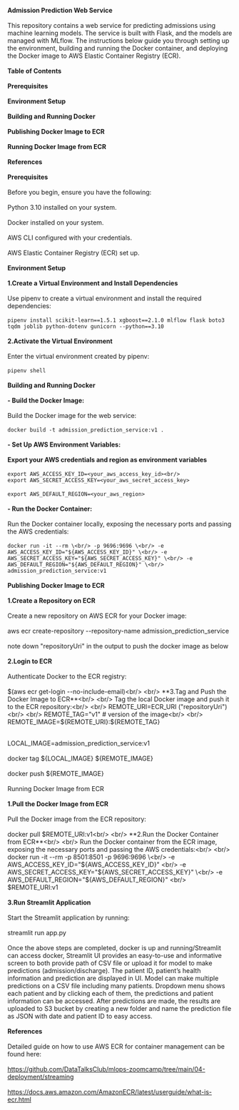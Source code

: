 **Admission Prediction Web Service**<br/>
<br/>
This repository contains a web service for predicting admissions using machine learning models. The service is built with Flask, and the models are managed with MLflow. The instructions below guide you through setting up the environment, building and running the Docker container, and deploying the Docker image to AWS Elastic Container Registry (ECR).<br/>
<br/>
**Table of Contents**<br/>
<br/>
**Prerequisites**<br/>
<br/>
**Environment Setup**<br/>
<br/>
**Building and Running Docker**<br/>
<br/>
**Publishing Docker Image to ECR**<br/>
<br/>
**Running Docker Image from ECR**<br/>
<br/>
**References**<br/>
<br/>
**Prerequisites**<br/>
<br/>
Before you begin, ensure you have the following:<br/>
<br/>
Python 3.10 installed on your system.<br/>
<br/>
Docker installed on your system.<br/>
<br/>
AWS CLI configured with your credentials.<br/>
<br/>
AWS Elastic Container Registry (ECR) set up.<br/>
<br/>
**Environment Setup**<br/>
<br/>
**1.Create a Virtual Environment and Install Dependencies**<br/>
<br/>
Use pipenv to create a virtual environment and install the required dependencies:<br/>
<br/>
`pipenv install scikit-learn==1.5.1 xgboost==2.1.0 mlflow flask boto3 tqdm joblib python-dotenv gunicorn --python==3.10`<br/>
<br/>
**2.Activate the Virtual Environment**<br/>
<br/>
Enter the virtual environment created by pipenv:<br/>
<br/>
`pipenv shell`<br/>
<br/>
**Building and Running Docker**<br/>
<br/>
**- Build the Docker Image:**<br/>
<br/>
Build the Docker image for the web service:<br/>
<br/>
`docker build -t admission_prediction_service:v1 .`<br/>
<br/>
**- Set Up AWS Environment Variables:**<br/>
<br/>
**Export your AWS credentials and region as environment variables**<br/>
<br/>
`export AWS_ACCESS_KEY_ID=<your_aws_access_key_id><br/>`
<br/>
`export AWS_SECRET_ACCESS_KEY=<your_aws_secret_access_key>`<br/>
<br/>
`export AWS_DEFAULT_REGION=<your_aws_region>`<br/>
<br/>
**- Run the Docker Container:**<br/>
<br/>
Run the Docker container locally, exposing the necessary ports and passing the AWS credentials:<br/>
<br/>
`docker run -it --rm \<br/>
    -p 9696:9696 \<br/>
    -e AWS_ACCESS_KEY_ID="${AWS_ACCESS_KEY_ID}" \<br/>
    -e AWS_SECRET_ACCESS_KEY="${AWS_SECRET_ACCESS_KEY}" \<br/>
    -e AWS_DEFAULT_REGION="${AWS_DEFAULT_REGION}" \<br/>
    admission_prediction_service:v1`<br/>
<br/>
**Publishing Docker Image to ECR**<br/>
<br/>
**1.Create a Repository on ECR**<br/>
<br/>
Create a new repository on AWS ECR for your Docker image:<br/>
<br/>
aws ecr create-repository --repository-name admission_prediction_service<br/>
<br/>
note down "repositoryUri" in the output to push the docker image as below<br/>
<br/>
**2.Login to ECR**<br/>
<br/>
Authenticate Docker to the ECR registry:<br/>
<br/>
$(aws ecr get-login --no-include-email)<br/>
<br/>
**3.Tag and Push the Docker Image to ECR**<br/>
<br/>
Tag the local Docker image and push it to the ECR repository:<br/>
<br/>
REMOTE_URI=ECR_URI ("repositoryUri")<br/>
<br/>
REMOTE_TAG="v1"  # version of the image<br/>
<br/>
REMOTE_IMAGE=${REMOTE_URI}:${REMOTE_TAG}<br/>
<br/>

LOCAL_IMAGE=admission_prediction_service:v1<br/>
<br/>
docker tag ${LOCAL_IMAGE} ${REMOTE_IMAGE}<br/>
<br/>
docker push ${REMOTE_IMAGE}<br/>
<br/>
Running Docker Image from ECR<br/>
<br/>
**1.Pull the Docker Image from ECR**<br/>
<br/>
Pull the Docker image from the ECR repository:<br/>
<br/>
docker pull $REMOTE_URI:v1<br/>
<br/>
**2.Run the Docker Container from ECR**<br/>
<br/>
Run the Docker container from the ECR image, exposing the necessary ports and passing the AWS credentials:<br/>
<br/>
docker run -it --rm -p 8501:8501 -p 9696:9696 \<br/>
   -e AWS_ACCESS_KEY_ID="${AWS_ACCESS_KEY_ID}" \<br/>
   -e AWS_SECRET_ACCESS_KEY="${AWS_SECRET_ACCESS_KEY}" \<br/>
   -e AWS_DEFAULT_REGION="${AWS_DEFAULT_REGION}" \<br/>
   $REMOTE_URI:v1<br/>
<br/>
**3.Run Streamlit Application**<br/>
<br/>
Start the Streamlit application by running:<br/>
<br/>
streamlit run app.py<br/>
<br/>
Once the above steps are completed, docker is up and running/Streamlit can access docker, Streamlit UI provides an easy-to-use and informative screen to both provide path of CSV file or upload it for model to make predictions (admission/discharge). The patient ID, patient’s health information and prediction are displayed in UI. Model can make multiple predictions on a CSV file including many patients. Dropdown menu shows each patient and by clicking each of them, the predictions and patient information can be accessed. After predictions are made, the results are uploaded to S3 bucket by creating a new folder and name the prediction file as JSON with date and patient ID to easy access.<br/>
<br/>
**References**<br/>
<br/>
Detailed guide on how to use AWS ECR for container management can be found here: <br/>
<br/>
https://github.com/DataTalksClub/mlops-zoomcamp/tree/main/04-deployment/streaming<br/>
<br/>
https://docs.aws.amazon.com/AmazonECR/latest/userguide/what-is-ecr.html<br/>
<br/>


